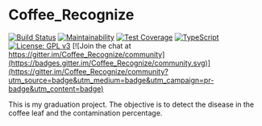 # Coffee_Recognize
[![Build Status](https://www.travis-ci.com/Lucs1590/Coffee_Recognize.svg?branch=master)](https://www.travis-ci.com/Lucs1590/Coffee_Recognize)
[![Maintainability](https://api.codeclimate.com/v1/badges/a7e458e43bf1ca22e734/maintainability)](https://codeclimate.com/github/Lucs1590/Coffee_Recognize/maintainability)
[![Test Coverage](https://api.codeclimate.com/v1/badges/a7e458e43bf1ca22e734/test_coverage)](https://codeclimate.com/github/Lucs1590/Coffee_Recognize/test_coverage)
[![TypeScript](https://badges.frapsoft.com/typescript/code/typescript.png?v=101)](https://github.com/ellerbrock/typescript-badges/)
[![License: GPL v3](https://img.shields.io/badge/License-GPLv3-blue.svg)](https://www.gnu.org/licenses/gpl-3.0)
[![Join the chat at https://gitter.im/Coffee_Recognize/community](https://badges.gitter.im/Coffee_Recognize/community.svg)](https://gitter.im/Coffee_Recognize/community?utm_source=badge&utm_medium=badge&utm_campaign=pr-badge&utm_content=badge)

This is my graduation project. The objective is to detect the disease in the coffee leaf and the contamination percentage.
